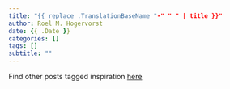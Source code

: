 ```yaml
---
title: "{{ replace .TranslationBaseName "-" " " | title }}"
author: Roel M. Hogervorst
date: {{ .Date }}
categories: []
tags: []
subtitle: ""
---
```


<!--
I found [this here]

image preview 

what was so inspiring -->

Find other posts tagged inspiration [here](https://notes.rmhogervorst.nl/categories/inspiration/)
